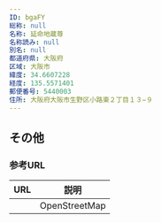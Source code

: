 ```yaml
---
ID: bgaFY
総称: null
名称: 延命地蔵尊
名称読み: null
別名: null
都道府県: 大阪府
区域: 大阪市
緯度: 34.6607228
経度: 135.5571401
郵便番号: 5440003
住所: 大阪府大阪市生野区小路東２丁目１３−９
---
```


## その他

### 参考URL

| URL | 説明          |
| --- | ------------- |
|     | OpenStreetMap |
